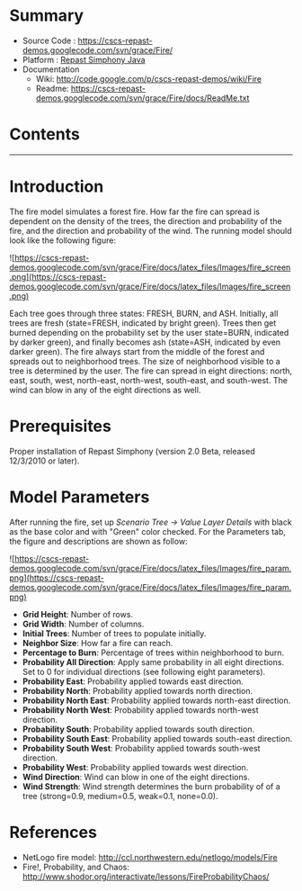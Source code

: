 # Summary #

  * Source Code   : https://cscs-repast-demos.googlecode.com/svn/grace/Fire/
  * Platform      : [Repast Simphony Java](RepastSJava.md)
  * Documentation
    * Wiki: http://code.google.com/p/cscs-repast-demos/wiki/Fire
    * Readme: https://cscs-repast-demos.googlecode.com/svn/grace/Fire/docs/ReadMe.txt

# Contents #



---


# Introduction #

The fire model simulates a forest fire.  How far the fire can spread is dependent on the density of the trees, the direction and probability of the fire, and the direction and probability of the wind.  The running model should look like the following figure:

![https://cscs-repast-demos.googlecode.com/svn/grace/Fire/docs/latex_files/Images/fire_screen.png](https://cscs-repast-demos.googlecode.com/svn/grace/Fire/docs/latex_files/Images/fire_screen.png)

Each tree goes through three states: FRESH, BURN, and ASH.  Initially, all trees are fresh (state=FRESH, indicated by bright green).  Trees then get burned depending on the probability set by the user state=BURN, indicated by darker green), and finally becomes ash (state=ASH, indicated by even darker green).  The fire always start from the middle of the forest and spreads out to neighborhood trees.  The size of neighborhood visible to a tree is determined by the user.  The fire can spread in eight directions: north, east, south, west, north-east, north-west, south-east, and south-west.  The wind can blow in any of the eight directions as well.

# Prerequisites #

Proper installation of Repast Simphony (version 2.0 Beta, released 12/3/2010 or later).

# Model Parameters #

After running the fire, set up _Scenario Tree -> Value Layer Details_ with black as the base color and with "Green" color checked.  For the Parameters tab, the figure and descriptions are shown as follow:

![https://cscs-repast-demos.googlecode.com/svn/grace/Fire/docs/latex_files/Images/fire_param.png](https://cscs-repast-demos.googlecode.com/svn/grace/Fire/docs/latex_files/Images/fire_param.png)

  * **Grid Height**:  Number of rows.
  * **Grid Width**:  Number of columns.
  * **Initial Trees**:  Number of trees to populate initially.
  * **Neighbor Size**:  How far a fire can reach.
  * **Percentage to Burn**:  Percentage of trees within neighborhood to burn.
  * **Probability All Direction**:  Apply same probability in all eight directions.  Set to 0 for individual directions (see following eight parameters).
  * **Probability East**:  Probability applied towards east direction.
  * **Probability North**:  Probability applied towards north direction.
  * **Probability North East**:  Probability applied towards north-east direction.
  * **Probability North West**:  Probability applied towards north-west direction.
  * **Probability South**:  Probability applied towards south direction.
  * **Probability South East**:  Probability applied towards south-east direction.
  * **Probability South West**:  Probability applied towards south-west direction.
  * **Probability West**:  Probability applied towards west direction.
  * **Wind Direction**:  Wind can blow in one of the eight directions.
  * **Wind Strength**:  Wind strength determines the burn probability of of a tree (strong=0.9, medium=0.5, weak=0.1, none=0.0).

# References #

  * NetLogo fire model: http://ccl.northwestern.edu/netlogo/models/Fire
  * Fire!, Probability, and Chaos: http://www.shodor.org/interactivate/lessons/FireProbabilityChaos/